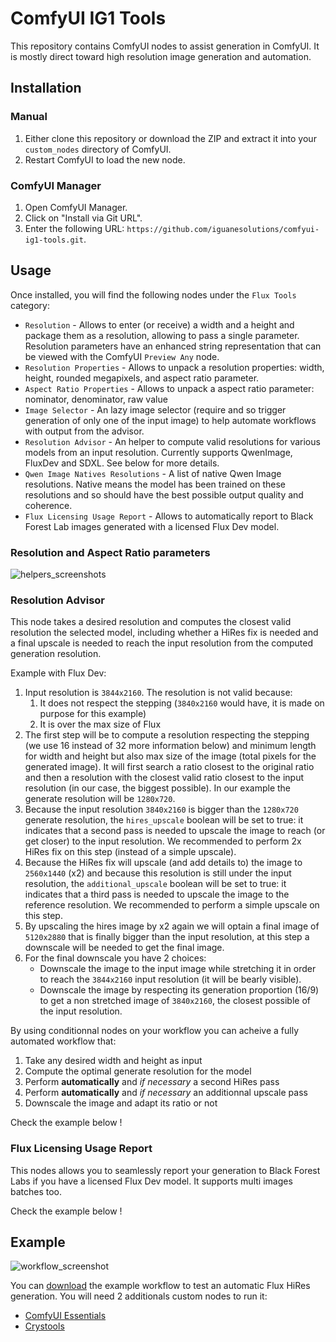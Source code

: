 # ComfyUI IG1 Tools

This repository contains ComfyUI nodes to assist generation in ComfyUI. It is mostly direct toward high resolution image generation and automation.

## Installation

### Manual

1. Either clone this repository or download the ZIP and extract it into your `custom_nodes` directory of ComfyUI.
2. Restart ComfyUI to load the new node.

### ComfyUI Manager

1. Open ComfyUI Manager.
2. Click on "Install via Git URL".
3. Enter the following URL: `https://github.com/iguanesolutions/comfyui-ig1-tools.git`.

## Usage

Once installed, you will find the following nodes under the `Flux Tools` category:

* `Resolution` - Allows to enter (or receive) a width and a height and package them as a resolution, allowing to pass a single parameter. Resolution parameters have an enhanced string representation that can be viewed with the ComfyUI `Preview Any` node.
* `Resolution Properties` - Allows to unpack a resolution properties: width, height, rounded megapixels, and aspect ratio parameter.
* `Aspect Ratio Properties` - Allows to unpack a aspect ratio parameter: nominator, denominator, raw value
* `Image Selector` - An lazy image selector (require and so trigger generation of only one of the input image) to help automate workflows with output from the advisor.
* `Resolution Advisor` - An helper to compute valid resolutions for various models from an input resolution. Currently supports QwenImage, FluxDev and SDXL. See below for more details.
* `Qwen Image Natives Resolutions` - A list of native Qwen Image resolutions. Native means the model has been trained on these resolutions and so should have the best possible output quality and coherence.
* `Flux Licensing Usage Report` - Allows to automatically report to Black Forest Lab images generated with a licensed Flux Dev model.

### Resolution and Aspect Ratio parameters

![helpers_screenshots](res/helpers_nodes.png)

### Resolution Advisor

This node takes a desired resolution and computes the closest valid resolution the selected model, including whether a HiRes fix is needed and a final upscale is needed to reach the input resolution from the computed generation resolution.

Example with Flux Dev:
1. Input resolution is `3844x2160`. The resolution is not valid because:
    1. It does not respect the stepping (`3840x2160` would have, it is made on purpose for this example)
    2. It is over the max size of Flux
2. The first step will be to compute a resolution respecting the stepping (we use 16 instead of 32 more information below) and minimum length for width and height but also max size of the image (total pixels for the generated image). It will first search a ratio closest to the original ratio and then a resolution with the closest valid ratio closest to the input resolution (in our case, the biggest possible). In our example the generate resolution will be `1280x720`.
4. Because the input resolution `3840x2160` is bigger than the `1280x720` generate resolution, the `hires_upscale` boolean will be set to true: it indicates that a second pass is needed to upscale the image to reach (or get closer) to the input resolution. We recommended to perform 2x HiRes fix on this step (instead of a simple upscale).
5. Because the HiRes fix will upscale (and add details to) the image to `2560x1440` (x2) and because this resolution is still under the input resolution, the `additional_upscale` boolean will be set to true: it indicates that a third pass is needed to upscale the image to the reference resolution. We recommended to perform a simple upscale on this step.
6. By upscaling the hires image by x2 again we will optain a final image of `5120x2880` that is finally bigger than the input resolution, at this step a downscale will be needed to get the final image.
7. For the final downscale you have 2 choices:
    * Downscale the image to the input image while stretching it in order to reach the `3844x2160` input resolution (it will be bearly visible).
    * Downscale the image by respecting its generation proportion (16/9) to get a non stretched image of `3840x2160`, the closest possible of the input resolution.

By using conditionnal nodes on your workflow you can acheive a fully automated workflow that:

1. Take any desired width and height as input
2. Compute the optimal generate resolution for the model
3. Perform **automatically** and *if necessary* a second HiRes pass
4. Perform **automatically** and *if necessary* an additionnal upscale pass
5. Downscale the image and adapt its ratio or not

Check the example below !

### Flux Licensing Usage Report

This nodes allows you to seamlessly report your generation to Black Forest Labs if you have a licensed Flux Dev model. It supports multi images batches too.

Check the example below !

## Example

![workflow_screenshot](res/flux_hires_generate.png)

You can [download](res/Flux.1-Dev_HiRes.json) the example workflow to test an automatic Flux HiRes generation. You will need 2 additionals custom nodes to run it:

* [ComfyUI Essentials](https://github.com/cubiq/ComfyUI_essentials)
* [Crystools](https://github.com/crystian/ComfyUI-Crystools)
